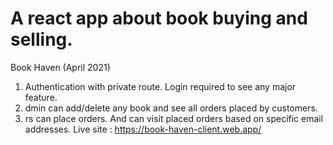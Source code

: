 # A react app about book buying and selling.

Book Haven (April 2021)
1. Authentication with private route. Login required to see any major feature.
2. dmin can add/delete any book and see all orders placed by customers. 
3. rs can place orders. And can visit placed orders based on specific email addresses.
  Live site : https://book-haven-client.web.app/
